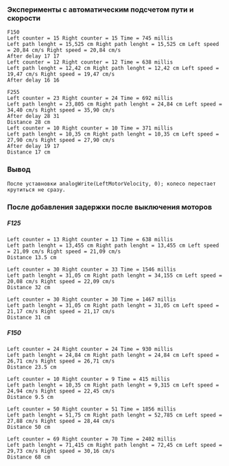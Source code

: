 ### Эксперименты с автоматическим подсчетом пути и скорости  
    F150  
    Left counter = 15 Right counter = 15 Time = 745 millis  
    Left path lenght = 15,525 cm Right path lenght = 15,525 cm Left speed = 20,84 cm/s Right speed = 20,84 cm/s  
    After delay 17 17
    Left counter = 12 Right counter = 12 Time = 638 millis  
    Left path lenght = 12,42 cm Right path lenght = 12,42 cm Left speed = 19,47 cm/s Right speed = 19,47 cm/s  
    After delay 16 16  
      
    F255  
    Left counter = 23 Right counter = 24 Time = 692 millis  
    Left path lenght = 23,805 cm Right path lenght = 24,84 cm Left speed = 34,40 cm/s Right speed = 35,90 cm/s  
    After delay 28 31  
    Distance 28 cm  
    Left counter = 10 Right counter = 10 Time = 371 millis  
    Left path lenght = 10,35 cm Right path lenght = 10,35 cm Left speed = 27,90 cm/s Right speed = 27,90 cm/s  
    After delay 19 17  
    Distance 17 cm
### Вывод
    После уставновки analogWrite(LeftMotorVelocity, 0); колесо перестает крутиться не сразу.


### После добавления задержки после выключения моторов  

##### F125
    Left counter = 13 Right counter = 13 Time = 638 millis  
    Left path lenght = 13,455 cm Right path lenght = 13,455 cm Left speed = 21,09 cm/s Right speed = 21,09 cm/s  
    Distance 13.5 cm  
      
    Left counter = 30 Right counter = 33 Time = 1546 millis   
    Left path lenght = 31,05 cm Right path lenght = 34,155 cm Left speed = 20,08 cm/s Right speed = 22,09 cm/s  
    Distance 32 cm  
      
    Left counter = 30 Right counter = 30 Time = 1467 millis  
    Left path lenght = 31,05 cm Right path lenght = 31,05 cm Left speed = 21,17 cm/s Right speed = 21,17 cm/s  
    Distance 31 cm  

##### F150  
    Left counter = 24 Right counter = 24 Time = 930 millis 
    Left path lenght = 24,84 cm Right path lenght = 24,84 cm Left speed = 26,71 cm/s Right speed = 26,71 cm/s  
    Distance 23.5 cm  
      
    Left counter = 10 Right counter = 9 Time = 415 millis 
    Left path lenght = 10,35 cm Right path lenght = 9,315 cm Left speed = 24,94 cm/s Right speed = 22,45 cm/s  
    Distance 9.5 cm  
      
    Left counter = 50 Right counter = 51 Time = 1856 millis  
    Left path lenght = 51,75 cm Right path lenght = 52,785 cm Left speed = 27,88 cm/s Right speed = 28,44 cm/s  
    Distance 50 cm  
      
    Left counter = 69 Right counter = 70 Time = 2402 millis  
    Left path lenght = 71,415 cm Right path lenght = 72,45 cm Left speed = 29,73 cm/s Right speed = 30,16 cm/s  
    Distance 68 cm  
